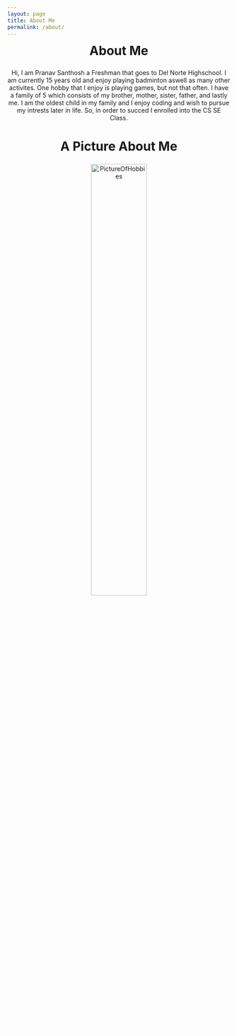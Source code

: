 ```yaml
---
layout: page
title: About Me
permalink: /about/
---
```

<div style="text-align: center;">
  <h2 style="font-size: 2em; margin-top: 0.5em;">About Me</h2>
  <p>Hi, I am Pranav Santhosh a Freshman that goes to Del Norte Highschool. I am currently 15 years old and enjoy playing badminton aswell as many other activites. One hobby that I enjoy is playing games, but not that often. I have a family of 5 which consists of my brother, mother, sister, father, and lastly me. I am the oldest child in my family and I enjoy coding and wish to pursue my intrests later in life. So, in order to succed I enrolled into the CS SE Class.</p>

  <h2 style="font-size: 2em;">A Picture About Me</h2>
  <img src="{{site.baseurl}}/images/HobbiesforCompSci-Picture.png" alt="PictureOfHobbies" style="box-shadow: 2px 8px 10px 5px rgba(255, 255, 255, 0.2), 0 12px 40px 0 rgba(255, 255, 255, 0.19); width: 50%;">
</div>